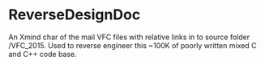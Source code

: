 ReverseDesignDoc
================

An Xmind char of the mail VFC files with relative links in to source folder /VFC_2015.  Used to reverse engineer this ~100K of poorly written mixed C and C++ code base.
